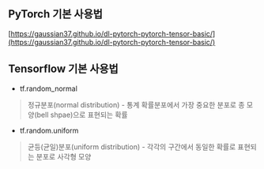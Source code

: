  ## PyTorch 기본 사용법
[https://gaussian37.github.io/dl-pytorch-pytorch-tensor-basic/](https://gaussian37.github.io/dl-pytorch-pytorch-tensor-basic/)

## Tensorflow 기본 사용법
- tf.random_normal
> 정규분포(normal distribution) - 통계 확률분포에서 가장 중요한 분포로 종 모양(bell shpae)으로 표현되는 확률
- tf.random.uniform
>균등(균일)분포(uniform distribution) - 각각의 구간에서 동일한 확률로 표현되는 분포로 사각형 모양
